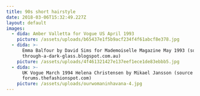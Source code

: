 ```yaml
---
title: 90s short hairstyle
date: 2018-03-06T15:32:49.227Z
layout: default
images:
  - dida: Amber Valletta for Vogue US April 1993
    picture: /assets/uploads/b65437e1f5b9acf234f4f61abcf8e378.jpg
  - dida: >-
      Emma Balfour by David Sims for Mademoiselle Magazine May 1993 (source
      through-a-dark-glass.blogspot.com.au)
    picture: /assets/uploads/4f461321427e137eef1ece1de83ebbb5.jpg
  - dida: >-
      UK Vogue March 1994 Helena Christensen by Mikael Jansson (source
      forums.thefashionspot.com)
    picture: /assets/uploads/ourwomaninhavana-4.jpg
---
```


